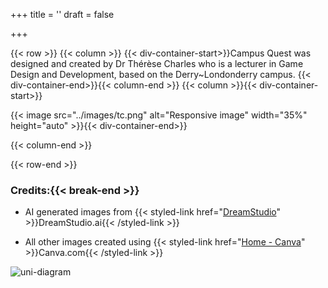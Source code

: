 +++
title = ''
draft = false

+++


{{< row >}}
{{< column >}}
{{< div-container-start>}}Campus Quest was designed and created by Dr Thérèse Charles who is a lecturer in Game Design and Development, based on the Derry~Londonderry campus. {{< div-container-end>}}{{< column-end >}}
{{< column >}}{{< div-container-start>}} 



{{< image src="../images/tc.png" alt="Responsive image" width="35%" height="auto" >}}{{< div-container-end>}}

{{< column-end >}}

{{< row-end >}}



### Credits:{{< break-end >}}

- AI generated images from {{< styled-link href="[DreamStudio](https://dreamstudio.ai/generate)" >}}DreamStudio.ai{{< /styled-link >}}

- All other images created using {{< styled-link href="[Home - Canva](https://www.canva.com/)" >}}Canva.com{{< /styled-link >}}



![uni-diagram](../images/uni-diagram.gif)